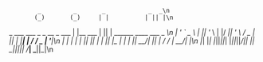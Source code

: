 			_         _       _            _  _\n
           (_)       (_)     | |          | || |\n
_ ___ ___   _  _ __   _  ___ | |__    ___ | || |  ______   ____  ___  _ __\n
| '_ ` _ \ | || '_ \ | |/ __|| '_ \  / _ \| || | |______| |_  / / _ \| '__|\n
| | | | | || || | | || |\__ \| | | ||  __/| || |           / / |  __/| |\n
|_| |_| |_||_||_| |_||_||___/|_| |_| \___||_||_|          /___| \___||_|\n

